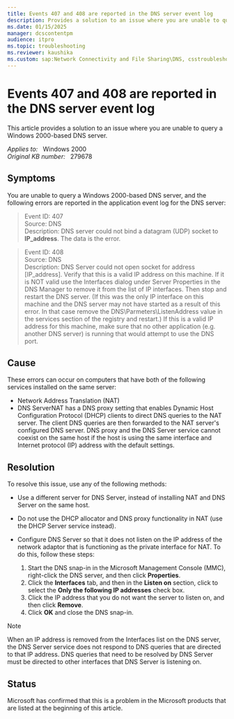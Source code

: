 ```yaml
---
title: Events 407 and 408 are reported in the DNS server event log
description: Provides a solution to an issue where you are unable to query a Windows 2000-based DNS server.
ms.date: 01/15/2025
manager: dcscontentpm
audience: itpro
ms.topic: troubleshooting
ms.reviewer: kaushika
ms.custom: sap:Network Connectivity and File Sharing\DNS, csstroubleshoot
---
```

# Events 407 and 408 are reported in the DNS server event log

This article provides a solution to an issue where you are unable to query a Windows 2000-based DNS server.

_Applies to:_ &nbsp; Windows 2000  
_Original KB number:_ &nbsp; 279678

## Symptoms

You are unable to query a Windows 2000-based DNS server, and the following errors are reported in the application event log for the DNS server:

> Event ID: 407  
Source: DNS  
Description: DNS server could not bind a datagram (UDP) socket to **IP_address**. The data is the error.

> Event ID: 408  
Source: DNS  
Description: DNS Server could not open socket for address [IP_address]. Verify that this is a valid IP address on this machine. If it is NOT valid use the Interfaces dialog under Server Properties in the DNS Manager to remove it from the list of IP interfaces. Then stop and restart the DNS server. (If this was the only IP interface on this machine and the DNS server may not have started as a result of this error. In that case remove the DNS\\Parmeters\\ListenAddress value in the services section of the registry and restart.) If this is a valid IP address for this machine, make sure that no other application (e.g. another DNS server) is running that would attempt to use the DNS port.

## Cause

These errors can occur on computers that have both of the following services installed on the same server:

- Network Address Translation (NAT)
- DNS ServerNAT has a DNS proxy setting that enables Dynamic Host Configuration Protocol (DHCP) clients to direct DNS queries to the NAT server. The client DNS queries are then forwarded to the NAT server's configured DNS server. DNS proxy and the DNS Server service cannot coexist on the same host if the host is using the same interface and Internet protocol (IP) address with the default settings.

## Resolution

To resolve this issue, use any of the following methods:

- Use a different server for DNS Server, instead of installing NAT and DNS Server on the same host.
- Do not use the DHCP allocator and DNS proxy functionality in NAT (use the DHCP Server service instead).
- Configure DNS Server so that it does not listen on the IP address of the network adaptor that is functioning as the private interface for NAT. To do this, follow these steps:

    1. Start the DNS snap-in in the Microsoft Management Console (MMC), right-click the DNS server, and then click **Properties**.
    2. Click the **Interfaces** tab, and then in the **Listen on** section, click to select the **Only the following IP addresses** check box.
    3. Click the IP address that you do not want the server to listen on, and then click **Remove**.
    4. Click **OK** and close the DNS snap-in.

> [!NOTE]
> When an IP address is removed from the Interfaces list on the DNS server, the DNS Server service does not respond to DNS queries that are directed to that IP address. DNS queries that need to be resolved by DNS Server must be directed to other interfaces that DNS Server is listening on.

## Status

Microsoft has confirmed that this is a problem in the Microsoft products that are listed at the beginning of this article.
